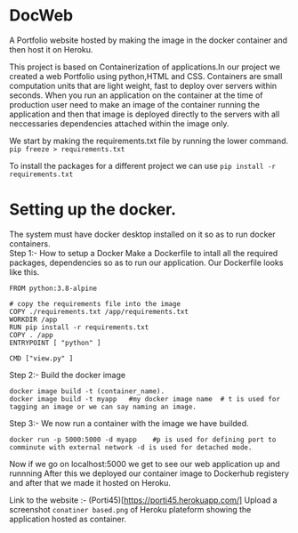 # DocWeb
A Portfolio website hosted by making the image in the docker container and then host it on Heroku.


This project is based on Containerization of applications.In our project we created a web Portfolio using python,HTML and CSS. Containers are small computation units that are light weight, fast to deploy over servers within seconds. When you run an application on the container at the time of production user need to make an image of the container running the application and then that image is deployed directly to the servers with all neccessaries dependencies attached within the image only.

We start by making the requirements.txt file by running the lower command.
```pip freeze > requirements.txt```


To install the packages for a different project we can use 
```pip install -r requirements.txt```

# Setting up the docker.
The system must have docker desktop installed on it so as to run docker containers.
<br/>Step 1:- How to setup a Docker
Make a Dockerfile to intall all the required packages, dependencies so as to run our application. Our Dockerfile looks like this.
```
FROM python:3.8-alpine

# copy the requirements file into the image
COPY ./requirements.txt /app/requirements.txt
WORKDIR /app
RUN pip install -r requirements.txt
COPY . /app 
ENTRYPOINT [ "python" ]

CMD ["view.py" ]
```

Step 2:- Build the docker image 
```
docker image build -t (container_name).
docker image build -t myapp   #my docker image name  # t is used for tagging an image or we can say naming an image.

```
Step 3:- We now run a container with the image we have builded.
```
docker run -p 5000:5000 -d myapp    #p is used for defining port to comminute with external network -d is used for detached mode.
```

Now if we go on localhost:5000 we get to see our web application up and runnning
After this we deployed our container image to Dockerhub registery and after that we made it hosted on Heroku.

Link to the website :- (Porti45)[https://porti45.herokuapp.com/]
Upload a screenshot ```conatiner based.png``` of Heroku plateform showing the application hosted as container.
